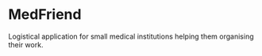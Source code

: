 # MedFriend

Logistical application for small medical institutions helping them organising their work.
